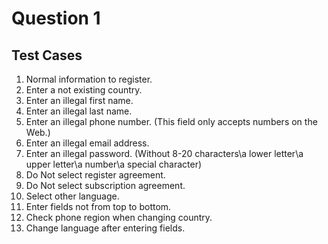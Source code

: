 # Question 1 
## Test Cases
1. Normal information to register.
2. Enter a not existing country.
3. Enter an illegal first name.
4. Enter an illegal last name.
5. Enter an illegal phone number. (This field only accepts numbers on the Web.)
6. Enter an illegal email address.
7. Enter an illegal password. (Without 8-20 characters\a lower letter\a upper letter\a number\a special character)
8. Do Not select register agreement.
9. Do Not select subscription agreement.
10. Select other language.
11. Enter fields not from top to bottom.
12. Check phone region when changing country.
13. Change language after entering fields.

